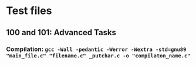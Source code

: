 # Test files
## 100 and 101: Advanced Tasks
### Compilation: ``gcc -Wall -pedantic -Werror -Wextra -std=gnu89 "main_file.c" "filename.c" _putchar.c -o "compilaton_name.c"``
